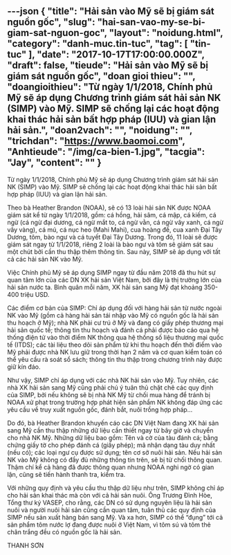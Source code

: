---json
{
    "title": "Hải sản vào Mỹ sẽ bị giám sát nguồn gốc",
    "slug": "hai-san-vao-my-se-bi-giam-sat-nguon-goc",
    "layout": "noidung.html",
    "category": "danh-muc.tin-tuc",
    "tag": [
        "tin-tuc"
    ],
    "date": "2017-10-17T17:00:00.000Z",
    "draft": false,
    "tieude": "Hải sản vào Mỹ sẽ bị giám sát nguồn gốc",
    "doan gioi thieu": "",
    "doangioithieu": "Từ ngày 1/1/2018, Chính phủ Mỹ sẽ áp dụng Chương trình giám sát hải sản NK (SIMP) vào Mỹ. SIMP sẽ chống lại các hoạt động khai thác hải sản bất hợp pháp (IUU) và gian lận hải sản.",
    "doan2vach": "",
    "noidung": "",
    "trichdan": "https://www.baomoi.com",
    "Anhtieude": "/img/ca-bien-1.jpg",
    "tacgia": "Jay",
    "__content__": ""
}
---
<p><span style="font-size:14px">Từ ng&agrave;y 1/1/2018, Ch&iacute;nh phủ Mỹ sẽ &aacute;p dụng Chương tr&igrave;nh gi&aacute;m s&aacute;t hải sản NK (SIMP) v&agrave;o Mỹ. SIMP sẽ chống lại c&aacute;c hoạt động khai th&aacute;c hải sản bất hợp ph&aacute;p (IUU) v&agrave; gian lận hải sản.</span></p>

<p><span style="font-size:14px">Theo b&agrave; Heather Brandon (NOAA), sẽ c&oacute; 13 lo&agrave;i hải sản NK được NOAA gi&aacute;m s&aacute;t kể từ ng&agrave;y 1/1/2018, gồm: c&aacute; hồng, hải s&acirc;m, c&aacute; mập, c&aacute; kiếm, c&aacute; ngừ (c&aacute; ngừ đại dương, c&aacute; ngừ mắt to, c&aacute; ngừ vằn, c&aacute; ngừ v&acirc;y xanh, c&aacute; ngừ v&acirc;y v&agrave;ng), c&aacute; m&uacute;, c&aacute; nục heo (Mahi Mahi), cua ho&agrave;ng đế, cua xanh Đại T&acirc;y Dương, t&ocirc;m, b&agrave;o ngư v&agrave; c&aacute; tuyết Đại T&acirc;y Dương. Trong đ&oacute;, 11 lo&agrave;i sẽ được gi&aacute;m s&aacute;t ngay từ 1/1/2018, ri&ecirc;ng 2 lo&agrave;i l&agrave; b&agrave;o ngư v&agrave; t&ocirc;m sẽ gi&aacute;m s&aacute;t sau một ch&uacute;t bởi cần thu thập th&ecirc;m th&ocirc;ng tin. Sau n&agrave;y, SIMP sẽ &aacute;p dụng với tất cả c&aacute;c hải sản NK v&agrave;o Mỹ.</span></p>

<p><span style="font-size:14px">Việc Ch&iacute;nh phủ Mỹ sẽ &aacute;p dụng SIMP ngay từ đầu năm 2018 đ&atilde; thu h&uacute;t sự quan t&acirc;m lớn của c&aacute;c DN XK hải sản Việt Nam, bởi đ&acirc;y l&agrave; thị trường lớn của hải sản nước ta. B&igrave;nh qu&acirc;n mỗi năm, XK hải sản sang Mỹ đạt khoảng 350-400 triệu USD.</span></p>

<p><span style="font-size:14px">C&aacute;c điểm cơ bản của SIMP: Chỉ &aacute;p dụng đối với h&agrave;ng hải sản từ nước ngo&agrave;i NK v&agrave;o Mỹ (gồm cả h&agrave;ng hải sản t&aacute;i nhập v&agrave;o Mỹ c&oacute; nguồn gốc l&agrave; hải sản thu hoạch ở Mỹ); nh&agrave; NK phải cư tr&uacute; ở Mỹ v&agrave; đang c&oacute; giấy ph&eacute;p thương mại hải sản quốc tế; th&ocirc;ng tin thu hoạch v&agrave; đ&aacute;nh c&aacute; phải được b&aacute;o c&aacute;o qua hệ thống điện tử v&agrave;o thời điểm NK th&ocirc;ng qua hệ thống số liệu thương mại quốc tế (ITDS); c&aacute;c t&agrave;i liệu theo d&otilde;i sản phẩm từ khi thu hoạch đến thời điểm v&agrave;o Mỹ phải được nh&agrave; NK lưu giữ trong thời hạn 2 năm v&agrave; cơ quan kiểm to&aacute;n c&oacute; thể y&ecirc;u cầu r&agrave; so&aacute;t sổ s&aacute;ch; th&ocirc;ng tin thu thập trong chương tr&igrave;nh n&agrave;y được giữ k&iacute;n đ&aacute;o.</span></p>

<p><span style="font-size:14px">Như vậy, SIMP chỉ &aacute;p dụng với c&aacute;c nh&agrave; NK hải sản v&agrave;o Mỹ. Tuy nhi&ecirc;n, c&aacute;c nh&agrave; XK hải sản sang Mỹ cũng phải ch&uacute; &yacute; tu&acirc;n thủ chặt chẽ c&aacute;c quy định của SIMP, bởi nếu kh&ocirc;ng sẽ bị nh&agrave; NK Mỹ từ chối mua h&agrave;ng để tr&aacute;nh bị NOAA xử phạt trong trường hợp ph&aacute;t hiện sản phẩm NK kh&ocirc;ng đ&aacute;p ứng c&aacute;c y&ecirc;u cầu về truy xuất nguồn gốc, đ&aacute;nh bắt, nu&ocirc;i trồng hợp ph&aacute;p&hellip;</span></p>

<p><span style="font-size:14px">Do đ&oacute;, b&agrave; Heather Brandon khuyến c&aacute;o c&aacute;c DN Việt Nam đang XK hải sản sang Mỹ cần thu thập những dữ liệu cần thiết ngay từ b&acirc;y giờ v&agrave; chuyển cho nh&agrave; NK Mỹ. Những dữ liệu bao gồm: T&ecirc;n v&agrave; cờ của t&agrave;u đ&aacute;nh c&aacute;; bằng chứng giấy tờ cho ph&eacute;p đ&aacute;nh c&aacute; (giấy ph&eacute;p); m&atilde; nhận dạng t&agrave;u duy nhất (nếu c&oacute;); c&aacute;c loại ngư cụ được sử dụng; t&ecirc;n cơ sở nu&ocirc;i hải sản. Nếu hải sản NK v&agrave;o Mỹ kh&ocirc;ng c&oacute; đầy đủ những th&ocirc;ng tin tr&ecirc;n, sẽ bị từ chối th&ocirc;ng quan. Thậm ch&iacute; kể cả h&agrave;ng đ&atilde; được th&ocirc;ng quan nhưng NOAA nghi ngờ c&oacute; gian lận, cũng sẽ tiến h&agrave;nh thanh tra, kiểm tra.</span></p>

<p><span style="font-size:14px">Với những quy định v&agrave; y&ecirc;u cầu thu thập dữ liệu như tr&ecirc;n, SIMP kh&ocirc;ng chỉ &aacute;p cho hải sản khai th&aacute;c m&agrave; c&ograve;n với cả hải sản nu&ocirc;i. &Ocirc;ng Trương Đ&igrave;nh H&ograve;e, Tổng thư k&yacute; VASEP, cho rằng, c&aacute;c DN c&oacute; sử dụng nguy&ecirc;n liệu l&agrave; hải sản nu&ocirc;i v&agrave; người nu&ocirc;i hải sản cũng cần quan t&acirc;m, tu&acirc;n thủ c&aacute;c quy định của SIMP nếu sản xuất h&agrave;ng b&aacute;n sang Mỹ. V&agrave; xa hơn, SIMP c&oacute; thể &ldquo;đụng&rdquo; tới cả sản phẩm t&ocirc;m nước lợ đang được nu&ocirc;i ở Việt Nam, v&igrave; t&ocirc;m s&uacute; v&agrave; t&ocirc;m thẻ ch&acirc;n trắng đều c&oacute; nguồn gốc l&agrave; hải sản.</span></p>

<p><span style="font-size:14px">THANH SƠN</span></p>
